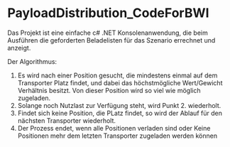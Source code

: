 # PayloadDistribution_CodeForBWI

Das Projekt ist eine einfache c# .NET Konsolenanwendung, die beim Ausführen die geforderten Beladelisten für das Szenario errechnet und anzeigt.

Der Algorithmus:
1. Es wird nach einer Position gesucht, die mindestens einmal auf dem Transporter Platz findet, und dabei das höchstmögliche Wert/Gewicht Verhältnis besitzt.
   Von dieser Position wird so viel wie möglich zugeladen.
2. Solange noch Nutzlast zur Verfügung steht, wird Punkt 2. wiederholt.
3. Findet sich keine Position, die PLatz findet, so wird der Ablauf für den nächsten Transporter wiederholt.
4. Der Prozess endet, wenn alle Positionen verladen sind oder Keine Positionen mehr dem letzten Transporter zugeladen werden können

